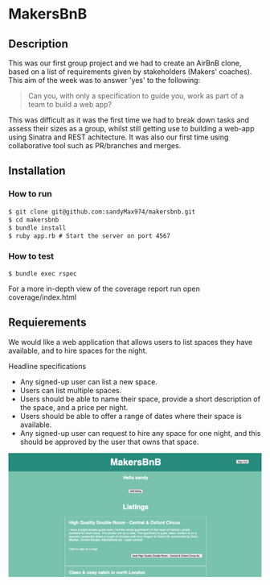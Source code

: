 # MakersBnB

## Description
This was our first group project and we had to create an AirBnB clone, based on a list of requirements given by stakeholders (Makers' coaches). This aim of the week was to answer 'yes' to the following: 
> Can you, with only a specification to guide you, work as part of a team to build a web app?

This was difficult as it was the first time we had to break down tasks and assess their sizes as a group, whilst still getting use to building a web-app using Sinatra and REST achitecture. It was also our first time using collaborative tool such as PR/branches and merges.


## Installation

### How to run 
```
$ git clone git@github.com:sandyMax974/makersbnb.git
$ cd makersbnb
$ bundle install
$ ruby app.rb # Start the server on port 4567
```

### How to test
```
$ bundle exec rspec 
```
For a more in-depth view of the coverage report run open coverage/index.html

## Requierements

We would like a web application that allows users to list spaces they have available, and to hire spaces for the night.

Headline specifications
- Any signed-up user can list a new space.
- Users can list multiple spaces.
- Users should be able to name their space, provide a short description of the space, and a price per night.
- Users should be able to offer a range of dates where their space is available.
- Any signed-up user can request to hire any space for one night, and this should be approved by the user that owns that space.

![makersbnb](https://github.com/sandyMax974/makersbnb/blob/main/images/Screenshot%202021-04-27%20at%2017.14.18.png)
